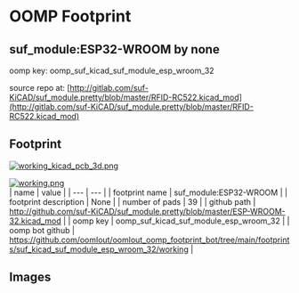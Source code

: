 # OOMP Footprint  
## suf_module:ESP32-WROOM  by none  
  
oomp key: oomp_suf_kicad_suf_module_esp_wroom_32  
  
source repo at: [http://gitlab.com/suf-KiCAD/suf_module.pretty/blob/master/RFID-RC522.kicad_mod](http://gitlab.com/suf-KiCAD/suf_module.pretty/blob/master/RFID-RC522.kicad_mod)  
## Footprint  
  
[![working_kicad_pcb_3d.png](working_kicad_pcb_3d_600.png)](working_kicad_pcb_3d.png)  
  
[![working.png](working_600.png)](working.png)  
| name | value | 
| --- | --- | 
| footprint name | suf_module:ESP32-WROOM | 
| footprint description | None | 
| number of pads | 39 | 
| github path | http://github.com/suf-KiCAD/suf_module.pretty/blob/master/ESP-WROOM-32.kicad_mod | 
| oomp key | oomp_suf_kicad_suf_module_esp_wroom_32 | 
| oomp bot github | https://github.com/oomlout/oomlout_oomp_footprint_bot/tree/main/footprints/suf_kicad_suf_module_esp_wroom_32/working | 
## Images  

